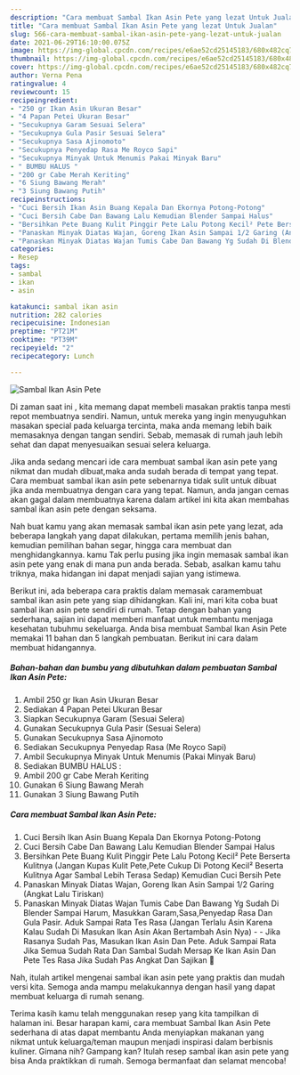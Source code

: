 ```yaml
---
description: "Cara membuat Sambal Ikan Asin Pete yang lezat Untuk Jualan"
title: "Cara membuat Sambal Ikan Asin Pete yang lezat Untuk Jualan"
slug: 566-cara-membuat-sambal-ikan-asin-pete-yang-lezat-untuk-jualan
date: 2021-06-29T16:10:00.075Z
image: https://img-global.cpcdn.com/recipes/e6ae52cd25145183/680x482cq70/sambal-ikan-asin-pete-foto-resep-utama.jpg
thumbnail: https://img-global.cpcdn.com/recipes/e6ae52cd25145183/680x482cq70/sambal-ikan-asin-pete-foto-resep-utama.jpg
cover: https://img-global.cpcdn.com/recipes/e6ae52cd25145183/680x482cq70/sambal-ikan-asin-pete-foto-resep-utama.jpg
author: Verna Pena
ratingvalue: 4
reviewcount: 15
recipeingredient:
- "250 gr Ikan Asin Ukuran Besar"
- "4 Papan Petei Ukuran Besar"
- "Secukupnya Garam Sesuai Selera"
- "Secukupnya Gula Pasir Sesuai Selera"
- "Secukupnya Sasa Ajinomoto"
- "Secukupnya Penyedap Rasa Me Royco Sapi"
- "Secukupnya Minyak Untuk Menumis Pakai Minyak Baru"
- " BUMBU HALUS "
- "200 gr Cabe Merah Keriting"
- "6 Siung Bawang Merah"
- "3 Siung Bawang Putih"
recipeinstructions:
- "Cuci Bersih Ikan Asin Buang Kepala Dan Ekornya Potong-Potong"
- "Cuci Bersih Cabe Dan Bawang Lalu Kemudian Blender Sampai Halus"
- "Bersihkan Pete Buang Kulit Pinggir Pete Lalu Potong Kecil² Pete Berserta Kulitnya (Jangan Kupas Kulit Pete,Pete Cukup Di Potong Kecil² Beserta Kulitnya Agar Sambal Lebih Terasa Sedap) Kemudian Cuci Bersih Pete"
- "Panaskan Minyak Diatas Wajan, Goreng Ikan Asin Sampai 1/2 Garing (Angkat Lalu Tiriskan)"
- "Panaskan Minyak Diatas Wajan Tumis Cabe Dan Bawang Yg Sudah Di Blender Sampai Harum, Masukkan Garam,Sasa,Penyedap Rasa Dan Gula Pasir. Aduk Sampai Rata Tes Rasa (Jangan Terlalu Asin Karena Kalau Sudah Di Masukan Ikan Asin Akan Bertambah Asin Nya)   Jika Rasanya Sudah Pas, Masukan Ikan Asin Dan Pete. Aduk Sampai Rata Jika Semua Sudah Rata Dan Sambal Sudah Mersap Ke Ikan Asin Dan Pete Tes Rasa Jika Sudah Pas Angkat Dan Sajikan 🤩"
categories:
- Resep
tags:
- sambal
- ikan
- asin

katakunci: sambal ikan asin 
nutrition: 282 calories
recipecuisine: Indonesian
preptime: "PT21M"
cooktime: "PT39M"
recipeyield: "2"
recipecategory: Lunch

---
```



![Sambal Ikan Asin Pete](https://img-global.cpcdn.com/recipes/e6ae52cd25145183/680x482cq70/sambal-ikan-asin-pete-foto-resep-utama.jpg)

Di zaman  saat ini , kita memang dapat membeli masakan praktis tanpa mesti repot membuatnya sendiri. Namun, untuk mereka yang ingin menyuguhkan masakan special pada keluarga tercinta, maka anda memang lebih baik memasaknya dengan tangan sendiri. Sebab, memasak di rumah jauh lebih sehat dan dapat menyesuaikan sesuai selera keluarga.

Jika anda sedang mencari ide cara membuat sambal ikan asin pete yang nikmat dan mudah dibuat,maka anda sudah berada di tempat yang tepat. Cara membuat sambal ikan asin pete  sebenarnya tidak sulit untuk dibuat jika anda membuatnya dengan cara yang tepat. Namun, anda jangan cemas akan gagal dalam membuatnya 
karena dalam artikel ini kita akan membahas sambal ikan asin pete dengan seksama.  



Nah buat kamu yang akan memasak sambal ikan asin pete yang lezat, ada beberapa langkah yang dapat dilakukan, pertama memilih jenis bahan, kemudian pemilihan bahan segar, hingga cara membuat dan menghidangkannya. kamu Tak perlu pusing jika ingin memasak sambal ikan asin pete yang enak di mana pun anda berada. Sebab, asalkan kamu  tahu triknya, maka hidangan ini dapat menjadi sajian yang istimewa.

Berikut ini, ada beberapa cara praktis  dalam memasak caramembuat sambal ikan asin pete yang siap dihidangkan. Kali ini, mari kita coba buat sambal ikan asin pete sendiri di rumah. Tetap dengan bahan yang sederhana, sajian ini dapat memberi manfaat untuk membantu menjaga kesehatan tubuhmu sekeluarga. Anda bisa membuat Sambal Ikan Asin Pete memakai 11 bahan dan 5 langkah pembuatan. Berikut ini cara dalam membuat hidangannya.

<!--inarticleads1-->

##### Bahan-bahan dan bumbu yang dibutuhkan dalam pembuatan Sambal Ikan Asin Pete:

1. Ambil 250 gr Ikan Asin Ukuran Besar
1. Sediakan 4 Papan Petei Ukuran Besar
1. Siapkan Secukupnya Garam (Sesuai Selera)
1. Gunakan Secukupnya Gula Pasir (Sesuai Selera)
1. Gunakan Secukupnya Sasa Ajinomoto
1. Sediakan Secukupnya Penyedap Rasa (Me Royco Sapi)
1. Ambil Secukupnya Minyak Untuk Menumis (Pakai Minyak Baru)
1. Sediakan  BUMBU HALUS :
1. Ambil 200 gr Cabe Merah Keriting
1. Gunakan 6 Siung Bawang Merah
1. Gunakan 3 Siung Bawang Putih




<!--inarticleads2-->

##### Cara membuat Sambal Ikan Asin Pete:

1. Cuci Bersih Ikan Asin Buang Kepala Dan Ekornya Potong-Potong
1. Cuci Bersih Cabe Dan Bawang Lalu Kemudian Blender Sampai Halus
1. Bersihkan Pete Buang Kulit Pinggir Pete Lalu Potong Kecil² Pete Berserta Kulitnya (Jangan Kupas Kulit Pete,Pete Cukup Di Potong Kecil² Beserta Kulitnya Agar Sambal Lebih Terasa Sedap) Kemudian Cuci Bersih Pete
1. Panaskan Minyak Diatas Wajan, Goreng Ikan Asin Sampai 1/2 Garing (Angkat Lalu Tiriskan)
1. Panaskan Minyak Diatas Wajan Tumis Cabe Dan Bawang Yg Sudah Di Blender Sampai Harum, Masukkan Garam,Sasa,Penyedap Rasa Dan Gula Pasir. Aduk Sampai Rata Tes Rasa (Jangan Terlalu Asin Karena Kalau Sudah Di Masukan Ikan Asin Akan Bertambah Asin Nya)  -  - Jika Rasanya Sudah Pas, Masukan Ikan Asin Dan Pete. Aduk Sampai Rata Jika Semua Sudah Rata Dan Sambal Sudah Mersap Ke Ikan Asin Dan Pete Tes Rasa Jika Sudah Pas Angkat Dan Sajikan 🤩




Nah, itulah artikel mengenai  sambal ikan asin pete  yang praktis dan mudah versi kita. Semoga anda mampu melakukannya dengan hasil yang dapat membuat keluarga di rumah senang. 

Terima kasih kamu telah menggunakan resep yang kita tampilkan di halaman ini. Besar harapan kami, cara membuat  Sambal Ikan Asin Pete sederhana di atas dapat membantu Anda menyiapkan makanan yang nikmat untuk keluarga/teman maupun menjadi inspirasi dalam berbisnis kuliner. Gimana nih? Gampang kan? Itulah resep sambal ikan asin pete yang bisa Anda praktikkan di rumah. Semoga bermanfaat dan selamat mencoba!

